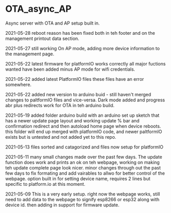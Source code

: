 # OTA_async_AP
Async server with OTA and AP setup built in.

2021-05-28 reboot reason has been fixed both in teh footer and on the management printout data section.

2021-05-27 still working On AP mode, adding more device information to the management page.

2021-05-22 latest firmware for platformIO works correctly all major fuctions wanted have been added minus AP mode for wifi credentials.

2021-05-22 added latest PlatformIO files these files have an error somewhere.

2021-05-22 added new version to arduino buid - still haven't merged changes to paltformIO files and vice-versa. Dark mode added and progress abr plus redirects work for OTA in teh arduino build.

2021-05-19 added folder arduino build with an arduino set up sketch that has a newer update page layout and working update % bar and confirmation redirect and then autoload home page when device reboots. this folder will end up merged with platformIO code, and newer paltformIO exists but is untested and not added yet to this repo.

2021-05-13 files sorted and catagorized and files now setup for platformIO

2021-05-11 many small changes made over the past few days. The update function does work and prints an ok on teh webpage, working on making teh update complete page look nicer. minor changes through out the past few days to fix formating and add vairables to allwo for better control of the webpage. option built in for setting device name, requires 2 lines but specific to platform.io at this moment.

2021-05-09 This is a very early setup. right now the webpage works, still need to add data to the webpage to signify esp8266 or esp32 along with device id. then adding in support for firmware update.
